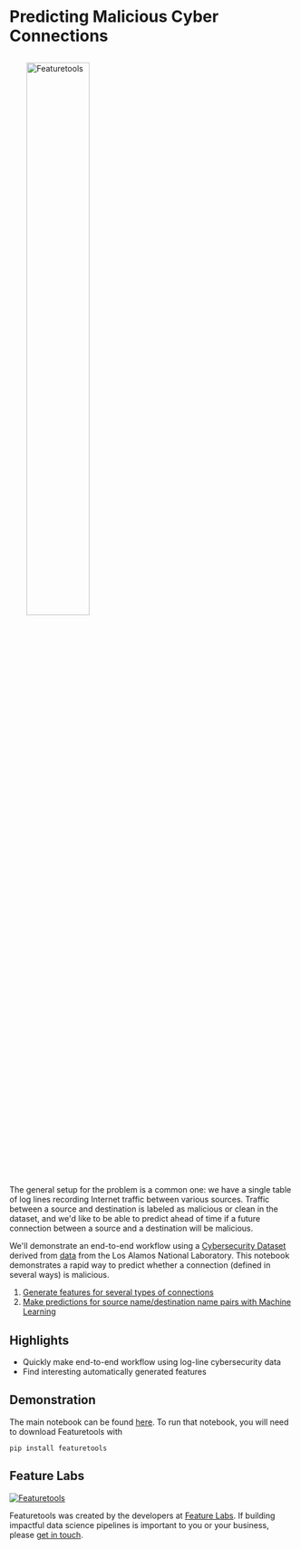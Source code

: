 # Predicting Malicious Cyber Connections
<p style="margin:30px">
    <img style="display:inline; margin-right:50px" width=50% src="https://www.featuretools.com/wp-content/uploads/2017/12/FeatureLabs-Logo-Tangerine-800.png" alt="Featuretools" />
</p>

The general setup for the problem is a common one: we have a single table of log lines recording Internet traffic between various sources. Traffic between a source and destination is labeled as malicious or clean in the dataset, and we'd like to be able to predict ahead of time if a future connection between a source and a destination will be malicious.

We'll demonstrate an end-to-end workflow using a [Cybersecurity Dataset](https://s3.amazonaws.com/featuretools-static/CyberFLTenDays.csv) derived from [data](https://csr.lanl.gov/data/cyber1/) from the Los Alamos National Laboratory. This notebook demonstrates a rapid way to predict whether a connection (defined in several ways) is malicious.

1. [Generate features for several types of connections](Create%20Feature%20Matrices%20from%20LL%20Cyber%20Data.ipynb)
2. [Make predictions for source name/destination name pairs with Machine Learning](Predicting%20Malicious%20Cyber%20Connections%20with%20Featuretools.ipynb)

## Highlights
* Quickly make end-to-end workflow using log-line cybersecurity data
* Find interesting automatically generated features

## Demonstration
The main notebook can be found [here](). To run that notebook, you will need to download Featuretools with
```
pip install featuretools
```

## Feature Labs
<a href="https://www.featurelabs.com/">
    <img src="http://www.featurelabs.com/wp-content/uploads/2017/12/logo.png" alt="Featuretools" />
</a>

Featuretools was created by the developers at [Feature Labs](https://www.featurelabs.com/). If building impactful data science pipelines is important to you or your business, please [get in touch](https://www.featurelabs.com/contact.html).

